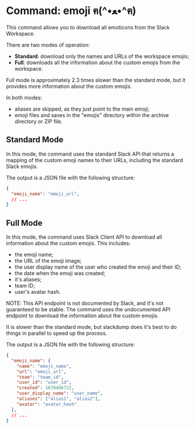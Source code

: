 # Command: emoji ฅ(^•ﻌ•^ฅ)
This command allows you to download all emoticons from the Slack Workspace.

There are two modes of operation:
- **Standard**: download only the names and URLs of the workspace emojis;
- **Full**: downloads all the information about the custom emojis from the
  workspace.

Full mode is approximately 2.3 times slower than the standard mode, but it
provides more information about the custom emojis.

In both modes:
- aliases are skipped, as they just point to the main emoji;
- emoji files and saves in the "emojis" directory within the archive directory
  or ZIP file.


## Standard Mode
In this mode, the command uses the standard Slack API that returns a mapping
of the custom emoji names to their URLs, including the standard Slack emojis.

The output is a JSON file with the following structure:
```json
{
  "emoji_name": "emoji_url",
  // ...
}
```

## Full Mode
In this mode, the command uses Slack Client API to download all information
about the custom emojis.  This includes:
- the emoji name;
- the URL of the emoji image;
- the user display name of the user who created the emoji and their ID;
- the date when the emoji was created;
- it's aliases;
- team ID;
- user's avatar hash.

NOTE: This API endpoint is not documented by Slack, and it's not guaranteed to
be stable.  The command uses the undocumented API endpoint to download the
information about the custom emojis.

It is slower than the standard mode, but slackdump does it's best to do things
in parallel to speed up the process.

The output is a JSON file with the following structure:

```json
{
  "emoji_name": {
    "name": "emoji_name",
    "url": "emoji_url",
    "team": "team_id",
    "user_id": "user_id",
    "created": 1670466722,
    "user_display_name": "user_name",
    "aliases": ["alias1", "alias2"],
    "avatar": "avatar_hash"
  },
  // ...
}
```
